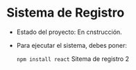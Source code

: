 <h1> Sistema de Registro </h1>

- Estado del proyecto: En cnstrucción.

- Para ejecutar el sistema, debes poner:

  ```npm install react```
Sitema de registro 2
